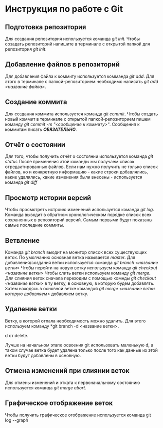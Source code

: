 # Инструкция по работе с Git

## Подготовка репозитория
Для создания репозитория используется команда *git init*. Чтобы созадать репозиторий напишите в терминале с открытой папкой для репозитория *git init*.

## Добавление файлов в репозиторий

Для добавления файла к коммиту используется комманда *git add*. Для этого в терминале с папкой-репозиторием необходимо написать *git add <название файла>*.

## Создание коммита
Для создания коммита используется команда *git commit*. Чтобы создать новый коммит в терминале с открытой папкой-репозиторием пишем команду *git commit -m "<сообщение к коммиту>"*. Сообщения к коммитам писать ***ОБЯЗАТЕЛЬНО***.

## Отчёт о состоянии
Для того, чтобы получить отчёт о состоянии   используется команда *git status*
После применения этой команды мы получаем список отредактированных файлов.
Если нам нужно получить не только список файлов, но и конкретную информацию -  какие строки добавлялись, какие удалялись, какие изменения были внесены - используется команда *git diff*

## Просмотр истории версий
Чтобы просмотреть  истроию изменений  используется команда *git log*.
Команда выводит в обратном хронологическом порядке список всех сохраненных в репозиторий версий. Самым первыми будут показаны самые последние коммиты.

## Ветвление
Команда *git branch* выодит на монитор список всех существующих веток. По умолчанию основная ветка называется *master*. 
Для добавления/создания ветки используется команда *git branch <название ветки>*
Чтобы перейти на новую ветку используем команду *git checkout <название ветки>*
Чтобы слить ветки используем команду *git merge*.
Для слияния веток сначала переходим  с помощью комнды *git checkout <название ветки>* в ту ветку, в основную, в которую будем добавлять.
Затем находясь в основной ветке командой *git merge <название ветки которую добавляем>* добавляем ветку. 

## Удаление ветки
Ветку, в которой отпала необходимость можно удалить. Для этого используем команду *git branch -d <название ветки>.

d от delete.

Лучше на начальном этапе освоения git использовать маленькую d, в таком случае  ветка будет удалена только после того как данные из этой ветки будут добавлены в основную.

## Отмена изменений при слиянии веток
Для отмены изменений  и отката к первоначальному состоянию используется команда *git merge abort*.

## Графическое отображение веток
Чтобы получить графическое отображение используется команда git log --graph

